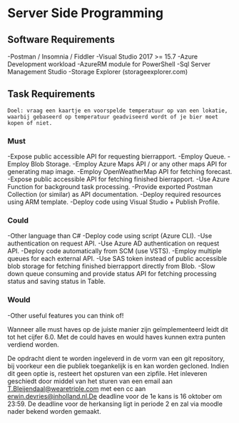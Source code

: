 # Server Side Programming
## Software Requirements
-Postman / Insomnia / Fiddler
-Visual Studio 2017 >= 15.7 
-Azure Development workload
-AzureRM module for PowerShell
-Sql Server Management Studio
-Storage Explorer (storageexplorer.com)

## Task Requirements
	Doel: vraag een kaartje en voorspelde temperatuur op van een lokatie, waarbij gebaseerd op temperatuur geadviseerd wordt of je bier moet kopen of niet.
### Must
-Expose public accessible API for requesting bierrapport.
-Employ Queue.
-Employ Blob Storage.
-Employ Azure Maps API / or any other maps API for generating map image.
-Employ OpenWeatherMap API for fetching forecast.
-Expose public accessible API for fetching finished bierrapport.
-Use Azure Function for background task processing.
-Provide exported Postman Collection (or similar) as API documentation. 
-Deploy required resources using ARM template.
-Deploy code using Visual Studio + Publish Profile.

### Could
-Other language than C#
-Deploy code using script (Azure CLI).
-Use authentication on request API.
-Use Azure AD authentication on request API.
-Deploy code automatically from SCM (use VSTS).
-Employ multiple queues for each external API.
-Use SAS token instead of public accessible blob storage for fetching finished bierrapport directly from Blob.
-Slow down queue consuming and provide status API for fetching processing status and saving status in Table.

### Would
-Other useful features you can think of!

Wanneer alle must haves op de juiste manier zijn geïmplementeerd leidt dit tot het cijfer 6.0. Met de could haves en would haves kunnen extra punten verdiend worden. 

De opdracht dient te worden ingeleverd in de vorm van een git repository, bij voorkeur een die publiek toegankelijk is en kan worden gecloned. Indien dit geen optie is, resteert het opsturen van een zipfile. Het inleveren geschiedt door middel van het sturen van een email aan T.Bleijendaal@wearetriple.com met een cc aan erwin.devries@inholland.nl.De deadline voor de 1e kans is 16 oktober om 23:59. De deadline voor de herkansing ligt in periode 2 en zal via moodle nader bekend worden gemaakt.

